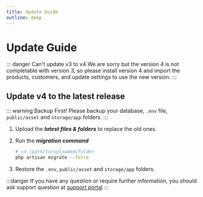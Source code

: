 ```yaml
---
title: Update Guide
outline: deep
---
```


# Update Guide

::: danger Can't update v3 to v4
We are sorry but the version 4 is not completable with version 3, so please install version 4 and import the products, customers, and update settings to use the new version.
:::

## Update v4 to the latest release

::: warning Backup First!
Please backup your database, `.env` file, `public/asset` and `storage/app` folders.
:::

1. Upload the **_latest files & folders_** to replace the old ones.

2. Run the **_migration command_**

   ```sh
   # cd /path/to/uploaded/folder
   php artisan migrate --force

   ```

3. Restore the `.env`, `public/asset` and `storage/app` folders.

:::danger If you have any question or require further information, you should ask support question at [support portal](https://tecdiary.com/support)
:::
